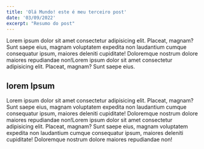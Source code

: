 ```yaml
---
title: 'Olá Mundo! este é meu terceiro post'
date: '03/09/2022'
excerpt: "Resumo do post"
---
```


Lorem ipsum dolor sit amet consectetur adipisicing elit. Placeat, magnam? Sunt saepe eius, magnam voluptatem expedita non laudantium cumque consequatur ipsum, maiores deleniti cupiditate! Doloremque nostrum dolore maiores repudiandae non!Lorem ipsum dolor sit amet consectetur adipisicing elit. Placeat, magnam? Sunt saepe eius.

## lorem Ipsum

Lorem ipsum dolor sit amet consectetur adipisicing elit. Placeat, magnam? Sunt saepe eius, magnam voluptatem expedita non laudantium cumque consequatur ipsum, maiores deleniti cupiditate! Doloremque nostrum dolore maiores repudiandae non!Lorem ipsum dolor sit amet consectetur adipisicing elit. Placeat, magnam? Sunt saepe eius, magnam voluptatem expedita non laudantium cumque consequatur ipsum, maiores deleniti cupiditate! Doloremque nostrum dolore maiores repudiandae non!